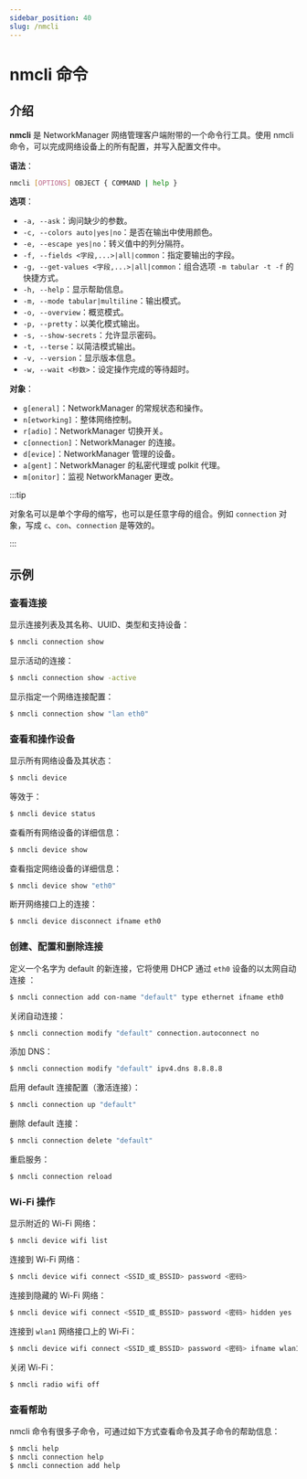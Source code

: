 ```yaml
---
sidebar_position: 40
slug: /nmcli
---
```


# nmcli 命令



## 介绍

**nmcli** 是 NetworkManager 网络管理客户端附带的一个命令行工具。使用 nmcli 命令，可以完成网络设备上的所有配置，并写入配置文件中。

**语法**：

```bash
nmcli [OPTIONS] OBJECT { COMMAND | help }
```

**选项**：

- `-a, --ask`：询问缺少的参数。
- `-c, --colors auto|yes|no`：是否在输出中使用颜色。
- `-e, --escape yes|no`：转义值中的列分隔符。
- `-f, --fields <字段,...>|all|common`：指定要输出的字段。
- `-g, --get-values <字段,...>|all|common`：组合选项 `-m tabular -t -f` 的快捷方式。
- `-h, --help`：显示帮助信息。
- `-m, --mode tabular|multiline`：输出模式。
- `-o, --overview`：概览模式。
- `-p, --pretty`：以美化模式输出。
- `-s, --show-secrets`：允许显示密码。
- `-t, --terse`：以简洁模式输出。
- `-v, --version`：显示版本信息。
- `-w, --wait <秒数>`：设定操作完成的等待超时。

**对象**：

- `g[eneral]`：NetworkManager 的常规状态和操作。
- `n[etworking]`：整体网络控制。
- `r[adio]`：NetworkManager 切换开关。
- `c[onnection]`：NetworkManager 的连接。
- `d[evice]`：NetworkManager 管理的设备。
- `a[gent]`：NetworkManager 的私密代理或 polkit 代理。
- `m[onitor]`：监视 NetworkManager 更改。

:::tip

对象名可以是单个字母的缩写，也可以是任意字母的组合。例如 `connection` 对象，写成 `c`、`con`、`connection` 是等效的。

:::



## 示例

### 查看连接

显示连接列表及其名称、UUID、类型和支持设备：

```bash
$ nmcli connection show
```

显示活动的连接：

```bash
$ nmcli connection show -active
```

显示指定一个网络连接配置：

```bash
$ nmcli connection show "lan eth0"
```

### 查看和操作设备

显示所有网络设备及其状态：

```bash
$ nmcli device
```

等效于：

```bash
$ nmcli device status
```

查看所有网络设备的详细信息：

```bash
$ nmcli device show
```

查看指定网络设备的详细信息：

```bash
$ nmcli device show "eth0"
```

断开网络接口上的连接：

```bash
$ nmcli device disconnect ifname eth0
```

### 创建、配置和删除连接

定义一个名字为 default 的新连接，它将使用 DHCP 通过 `eth0` 设备的以太网自动连接 ：

```bash
$ nmcli connection add con-name "default" type ethernet ifname eth0
```

关闭自动连接：

```bash
$ nmcli connection modify "default" connection.autoconnect no
```

添加 DNS：

```bash
$ nmcli connection modify "default" ipv4.dns 8.8.8.8
```

启用 default 连接配置（激活连接）：

```bash
$ nmcli connection up "default"
```

删除 default 连接：

```bash
$ nmcli connection delete "default"
```

重启服务：

```bash
$ nmcli connection reload
```

### Wi-Fi 操作

显示附近的 Wi-Fi 网络：

```bash
$ nmcli device wifi list
```

连接到 Wi-Fi 网络：

```bash
$ nmcli device wifi connect <SSID_或_BSSID> password <密码>
```

连接到隐藏的 Wi-Fi 网络：

```bash
$ nmcli device wifi connect <SSID_或_BSSID> password <密码> hidden yes
```

连接到 `wlan1` 网络接口上的 Wi-Fi：

```bash
$ nmcli device wifi connect <SSID_或_BSSID> password <密码> ifname wlan1 <profile_name>
```

关闭 Wi-Fi：

```bash
$ nmcli radio wifi off
```

### 查看帮助

nmcli 命令有很多子命令，可通过如下方式查看命令及其子命令的帮助信息：

```bash
$ nmcli help
$ nmcli connection help
$ nmcli connection add help
```

